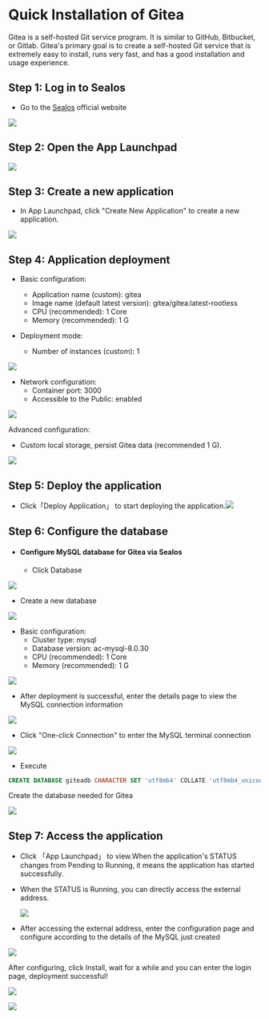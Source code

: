 # Quick Installation of Gitea

Gitea is a self-hosted Git service program. It is similar to GitHub, Bitbucket, or Gitlab. Gitea's primary goal is to create a self-hosted Git service that is extremely easy to install, runs very fast, and has a good installation and usage experience.

## Step 1: Log in to Sealos

- Go to the [Sealos](https://cloud.sealos.io/) official website

![](../images/gitea-0.png)

## Step 2: Open the App Launchpad 

![](../images/gitea-1.png)

## Step 3: Create a new application

- In App Launchpad, click "Create New Application" to create a new application.

![](../images/gitea-2.png)

## Step 4: Application deployment

- Basic configuration:

  - Application name (custom): gitea
  - Image name (default latest version): gitea/gitea:latest-rootless
  - CPU (recommended): 1 Core
  - Memory (recommended): 1 G
- Deployment mode:

  - Number of instances (custom): 1

![](../images/gitea-3.png)

- Network configuration:
  - Container  port: 3000
  - Accessible to the Public: enabled

![](../images/gitea-4.png)

Advanced configuration:

- Custom local storage, persist Gitea data (recommended 1 G).


![](../images/gitea-5.png)

## Step 5: Deploy the application

- Click「Deploy Application」 to start deploying the application.![](images/gitea-6.png)

## Step 6: Configure the database

- #### Configure MySQL database for Gitea via Sealos

  - Click Database

![](../images/gitea-9.png)

- Create a new database

![](../images/gitea-10.png)



- Basic configuration:
  - Cluster type: mysql
  - Database version: ac-mysql-8.0.30
  - CPU (recommended): 1 Core
  - Memory (recommended): 1 G


![](../images/gitea-11.png)

- After deployment is successful, enter the details page to view the MySQL connection information

![](../images/gitea-12.png)

- Click "One-click Connection" to enter the MySQL terminal connection

![](../images/gitea-13.png)

- Execute

```sql
CREATE DATABASE giteadb CHARACTER SET 'utf8mb4' COLLATE 'utf8mb4_unicode_ci';
```

Create the database needed for Gitea

![](../images/gitea-14.png)

## Step 7: Access the application

- Click 「App Launchpad」 to view.When the application's STATUS changes from Pending to Running, it means the application has started successfully.

- When the STATUS is Running, you can directly access the external address.

  ![](../images/gitea-7.png)

  

- After accessing the external address, enter the configuration page and configure according to the details of the MySQL just created

  

![](../images/gitea-15.png)

After configuring, click Install, wait for a while and you can enter the login page, deployment successful!

![](../images/gitea-16.png)

![](../images/gitea-17.png)


